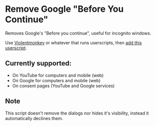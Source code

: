 # Remove Google "Before You Continue"
Removes Google's "Before you continue", useful for incognito windows.

Use [Violentmonkey](https://violentmonkey.github.io/) or whatever that runs userscripts, then [add this userscript](https://github.com/Davilarek/RemoveGoogleBeforeYouContinue/raw/main/NoMoreMoogleBeforeYouContinue.user.js).


## Currently supported:
- On YouTube for computers and mobile (web)
- On Google for computers and mobile (web)
- On consent pages (YouTube and Google services)

## Note
This script doesn't remove the dialogs nor hides it's visibility, instead it automatically declines them.
